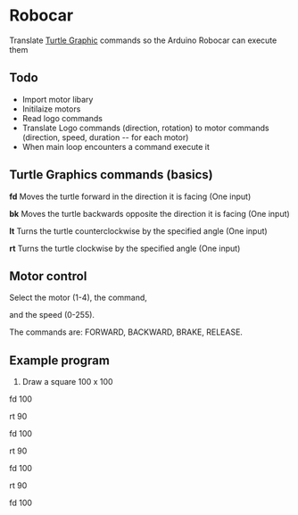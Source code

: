 # Robocar

Translate [Turtle Graphic](https://en.wikipedia.org/wiki/Turtle_graphics) commands so the Arduino Robocar can execute them

## Todo

- Import motor libary
- Initilaize motors
- Read logo commands
- Translate Logo commands (direction, rotation) to motor commands (direction, speed, duration -- for each motor)
- When main loop encounters a command execute it

## Turtle Graphics commands (basics)

**fd**
Moves the turtle forward in the direction it is facing (One input)

**bk**
Moves the turtle backwards opposite the direction it is facing (One input)

**lt**
Turns the turtle counterclockwise by the specified angle (One input)

**rt**
Turns the turtle clockwise by the specified angle (One input)

## Motor control
Select the motor (1-4), the command, 

and the speed (0-255).

The commands are: FORWARD, BACKWARD, BRAKE, RELEASE.

## Example program
1. Draw a square 100 x 100

fd 100

rt 90

fd 100

rt 90

fd 100

rt 90

fd 100
